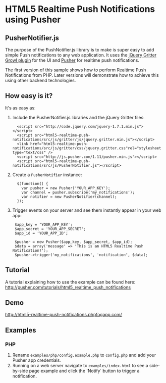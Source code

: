 # HTML5 Realtime Push Notifications using Pusher

## PusherNotifier.js

The purpose of the PushNotifier.js library is to make is super easy to add simple Push notifications to any web application. It uses the [jQuery Gritter Growl plugin](http://boedesign.com/blog/2009/07/11/growl-for-jquery-gritter/) for the UI and [Pusher](http://pusher.com) for realtime push notifications.

The first version of this sample shows how to perform Realtime Push Notifications from PHP. Later versions will demonstrate how to achieve this using other backend technologies.

## How easy is it?

It's as easy as:

1. Include the PusherNotifier.js libraries and the jQuery Gritter files:

         <script src="http://code.jquery.com/jquery-1.7.1.min.js"></script>
         <script src="html5-realtime-push-notifications/src/js/gritter/js/jquery.gritter.min.js"></script>
         <link href="html5-realtime-push-notifications/src/js/gritter/css/jquery.gritter.css"rel="stylesheet" type="text/css" />
         <script src="http://js.pusher.com/1.11/pusher.min.js"></script>
         <script src="html5-realtime-push-notifications/src/js/PusherNotifier.js"></script>
       
2. Create a `PusherNotifier` instance:

         $(function() {
           var pusher = new Pusher('YOUR_APP_KEY');
           var channel = pusher.subscribe('my_notifications');
           var notifier = new PusherNotifier(channel);
         });

3. Trigger events on your server and see them instantly appear in your web app:

        $app_key = 'YOUR_APP_KEY';
        $app_secret = 'YOUR_APP_SECRET';
        $app_id = 'YOUR_APP_ID';

        $pusher = new Pusher($app_key, $app_secret, $app_id);
        $data = array('message' => 'This is an HTML5 Realtime Push Notification!');
        $pusher->trigger('my_notifications', 'notification', $data);

## Tutorial

A tutorial explaining how to use the example can be found here:
http://pusher.com/tutorials/html5_realtime_push_notifications

## Demo

http://html5-realtime-push-notifications.phpfogapp.com/

## Examples

### PHP

1. Rename `examples/php/config.example.php` to `config.php` and add your Pusher app credentials.
2. Running on a web server navigate to `examples/index.html` to see a side-by-side page example and click the 'Notify' button to trigger a notification.